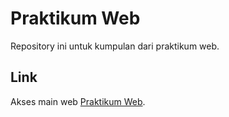 # Praktikum Web
Repository ini untuk kumpulan dari praktikum web.

## Link
Akses main web [Praktikum Web](https://nizarfadlan.github.io).
